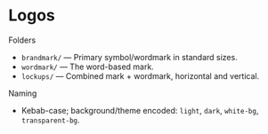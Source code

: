 # Logos

Folders
- `brandmark/` — Primary symbol/wordmark in standard sizes.
- `wordmark/` — The word-based mark.
- `lockups/` — Combined mark + wordmark, horizontal and vertical.

Naming
- Kebab-case; background/theme encoded: `light`, `dark`, `white-bg`, `transparent-bg`.



